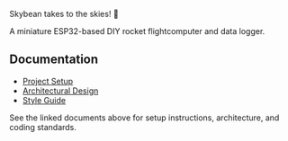Skybean takes to the skies! 🚀

A miniature ESP32-based DIY rocket flightcomputer and data logger.

## Documentation

- [Project Setup](docs/SETUP.md)
- [Architectural Design](docs/ARCHITECTURE.md)
- [Style Guide](docs/STYLEGUIDE.md)

See the linked documents above for setup instructions, architecture, and coding standards.